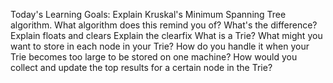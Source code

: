 Today's Learning Goals:
 Explain Kruskal's Minimum Spanning Tree algorithm. What algorithm does this remind you of? What's the difference?
 Explain floats and clears
 Explain the clearfix
 What is a Trie?
 What might you want to store in each node in your Trie?
 How do you handle it when your Trie becomes too large to be stored on one machine?
 How would you collect and update the top results for a certain node in the Trie?

